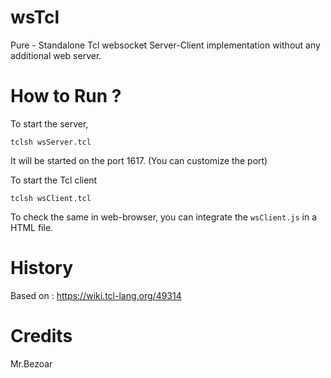 # wsTcl
Pure - Standalone Tcl websocket Server-Client implementation without any additional web server.

# How to Run ? 
To start the server, 

  `tclsh wsServer.tcl` 
  
It will be started on the port 1617. (You can customize the port)


To start the Tcl client 

  `tclsh wsClient.tcl`
    
To check the same in web-browser, you can integrate the `wsClient.js` in a HTML file.

# History

Based on  :   https://wiki.tcl-lang.org/49314

# Credits

  Mr.Bezoar



